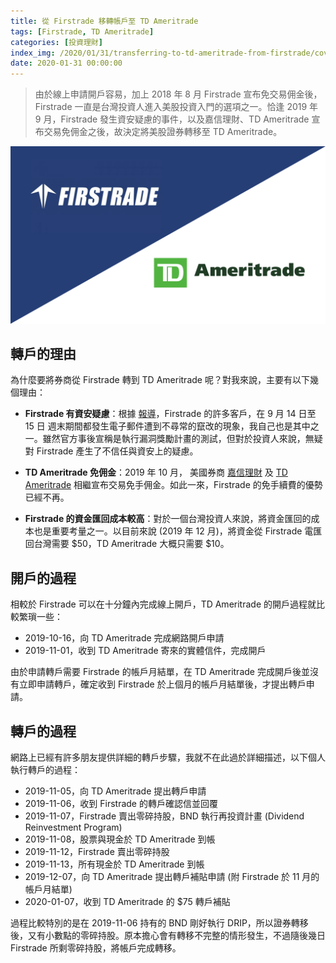 ```yaml
---
title: 從 Firstrade 移轉帳戶至 TD Ameritrade
tags: [Firstrade, TD Ameritrade]
categories: [投資理財]
index_img: /2020/01/31/transferring-to-td-ameritrade-from-firstrade/cover.jpg
date: 2020-01-31 00:00:00
---
```


> 由於線上申請開戶容易，加上 2018 年 8 月 Firstrade 宣布免交易佣金後，Firstrade 一直是台灣投資人進入美股投資入門的選項之一。恰逢 2019 年 9 月，Firstrade 發生資安疑慮的事件，以及嘉信理財、TD Ameritrade 宣布交易免佣金之後，故決定將美股證券轉移至 TD Ameritrade。

![cover](/2020/01/31/transferring-to-td-ameritrade-from-firstrade/cover.jpg)

<!-- more -->

## 轉戶的理由

為什麼要將券商從 Firstrade 轉到 TD Ameritrade 呢？對我來說，主要有以下幾個理由：

  - **Firstrade 有資安疑慮**：根據 [報導](https://www.ithome.com.tw/news/133101)，Firstrade 的許多客戶，在 9 月 14 日至 15 日 週末期間都發生電子郵件遭到不尋常的竄改的現象，我自己也是其中之一。雖然官方事後宣稱是執行漏洞獎勵計畫的測試，但對於投資人來說，無疑對 Firstrade 產生了不信任與資安上的疑慮。

  - **TD Ameritrade 免佣金**：2019 年 10 月， 美國券商 [嘉信理財](https://pressroom.aboutschwab.com/press-release/corporate-and-financial-news/conjunction-chuck-schwabs-new-book-invested-schwab-remove) 及 [TD Ameritrade](https://www.tdameritrade.com/why-td-ameritrade/free-stock-trading.page) 相繼宣布交易免手佣金。如此一來，Firstrade 的免手續費的優勢已經不再。

  - **Firstrade 的資金匯回成本較高**：對於一個台灣投資人來說，將資金匯回的成本也是重要考量之一。以目前來說 (2019 年 12 月)，將資金從 Firstrade 電匯回台灣需要 $50，TD Ameritrade 大概只需要 $10。

## 開戶的過程

相較於 Firstrade 可以在十分鐘內完成線上開戶，TD Ameritrade 的開戶過程就比較繁瑣一些：
  - 2019-10-16，向 TD Ameritrade 完成網路開戶申請
  - 2019-11-01，收到 TD Ameritrade 寄來的實體信件，完成開戶

由於申請轉戶需要 Firstrade 的帳戶月結單，在 TD Ameritrade 完成開戶後並沒有立即申請轉戶，確定收到 Firstrade 於上個月的帳戶月結單後，才提出轉戶申請。

## 轉戶的過程

網路上已經有許多朋友提供詳細的轉戶步驟，我就不在此過於詳細描述，以下個人執行轉戶的過程：
  - 2019-11-05，向 TD Ameritrade 提出轉戶申請
  - 2019-11-06，收到 Firstrade 的轉戶確認信並回覆
  - 2019-11-07，Firstrade 賣出零碎持股，BND 執行再投資計畫 (Dividend Reinvestment Program)
  - 2019-11-08，股票與現金於 TD Ameritrade 到帳
  - 2019-11-12，Firstrade 賣出零碎持股
  - 2019-11-13，所有現金於 TD Ameritrade 到帳
  - 2019-12-07，向 TD Ameritrade 提出轉戶補貼申請 (附 Firstrade 於 11 月的帳戶月結單)
  - 2020-01-07，收到 TD Ameritrade 的 $75 轉戶補貼 

過程比較特別的是在 2019-11-06 持有的 BND 剛好執行 DRIP，所以證券轉移後，又有小數點的零碎持股。原本擔心會有轉移不完整的情形發生，不過隨後幾日 Firstrade 所剩零碎持股，將帳戶完成轉移。

